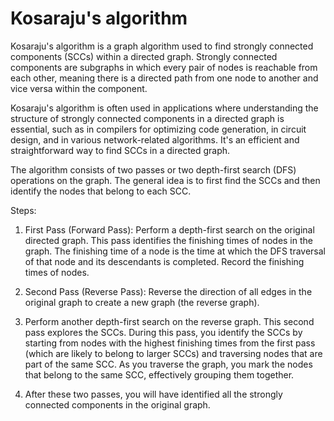 # Kosaraju's algorithm

Kosaraju's algorithm is a graph algorithm used to find strongly connected components (SCCs) within a directed graph. Strongly connected components are subgraphs in which every pair of nodes is reachable from each other, meaning there is a directed path from one node to another and vice versa within the component. 

Kosaraju's algorithm is often used in applications where understanding the structure of strongly connected components in a directed graph is essential, such as in compilers for optimizing code generation, in circuit design, and in various network-related algorithms. It's an efficient and straightforward way to find SCCs in a directed graph.

The algorithm consists of two passes or two depth-first search (DFS) operations on the graph. The general idea is to first find the SCCs and then identify the nodes that belong to each SCC. 

Steps:

1. First Pass (Forward Pass): Perform a depth-first search on the original directed graph. This pass identifies the finishing times of nodes in the graph. The finishing time of a node is the time at which the DFS traversal of that node and its descendants is completed. Record the finishing times of nodes.

2. Second Pass (Reverse Pass): Reverse the direction of all edges in the original graph to create a new graph (the reverse graph). 
   
3. Perform another depth-first search on the reverse graph. This second pass explores the SCCs. During this pass, you identify the SCCs by starting from nodes with the highest finishing times from the first pass (which are likely to belong to larger SCCs) and traversing nodes that are part of the same SCC. As you traverse the graph, you mark the nodes that belong to the same SCC, effectively grouping them together.

4. After these two passes, you will have identified all the strongly connected components in the original graph.

